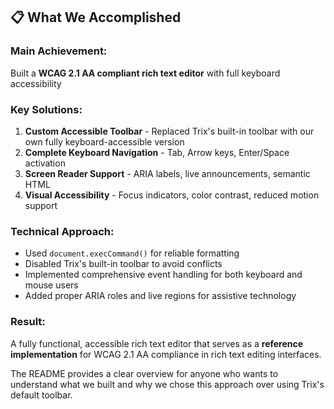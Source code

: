 ## 📋 **What We Accomplished**

### **Main Achievement:**
Built a **WCAG 2.1 AA compliant rich text editor** with full keyboard accessibility

### **Key Solutions:**
1. **Custom Accessible Toolbar** - Replaced Trix's built-in toolbar with our own fully keyboard-accessible version
2. **Complete Keyboard Navigation** - Tab, Arrow keys, Enter/Space activation
3. **Screen Reader Support** - ARIA labels, live announcements, semantic HTML
4. **Visual Accessibility** - Focus indicators, color contrast, reduced motion support

### **Technical Approach:**
- Used `document.execCommand()` for reliable formatting
- Disabled Trix's built-in toolbar to avoid conflicts
- Implemented comprehensive event handling for both keyboard and mouse users
- Added proper ARIA roles and live regions for assistive technology

### **Result:**
A fully functional, accessible rich text editor that serves as a **reference implementation** for WCAG 2.1 AA compliance in rich text editing interfaces.

The README provides a clear overview for anyone who wants to understand what we built and why we chose this approach over using Trix's default toolbar.